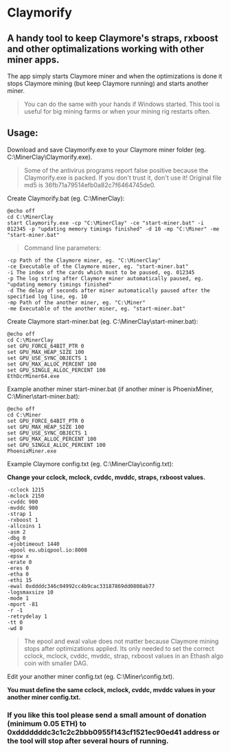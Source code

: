 # Claymorify

## A handy tool to keep Claymore's straps, rxboost and other optimalizations working with other miner apps.

The app simply starts Claymore miner and when the optimizations is done it stops Claymore mining (but keep Claymore running) and starts another miner.

> You can do the same with your hands if Windows started. This tool is useful for big mining farms or when your mining rig restarts often.

## Usage:
Download and save Claymorify.exe to your Claymore miner folder (eg. C:\MinerClay\Claymorify.exe).

> Some of the antivirus programs report false positive because the Claymorify.exe is packed.
> If you don't trust it, don't use it!
> Original file md5 is 36fb71a79514efb0a82c7f6464745de0.

Create Claymorify.bat (eg. C:\MinerClay):
```
@echo off
cd C:\MinerClay
start Claymorify.exe -cp "C:\MinerClay" -ce "start-miner.bat" -i 012345 -p "updating memory timings finished" -d 10 -mp "C:\Miner" -me "start-miner.bat"
```

> Command line parameters:
```
-cp Path of the Claymore miner, eg. "C:\MinerClay"
-ce Executable of the Claymore miner, eg. "start-miner.bat"
-i The index of the cards which must to be paused, eg. 012345
-p The log string after Claymore miner automatically paused, eg. "updating memory timings finished"
-d The delay of seconds after miner automatically paused after the specified log line, eg. 10
-mp Path of the another miner, eg. "C:\Miner"
-me Executable of the another miner, eg. "start-miner.bat"
```

Create Claymore start-miner.bat (eg. C:\MinerClay\start-miner.bat):
```
@echo off
cd C:\MinerClay
set GPU_FORCE_64BIT_PTR 0
set GPU_MAX_HEAP_SIZE 100
set GPU_USE_SYNC_OBJECTS 1
set GPU_MAX_ALLOC_PERCENT 100
set GPU_SINGLE_ALLOC_PERCENT 100
EthDcrMiner64.exe
```

Example another miner start-miner.bat (if another miner is PhoenixMiner, C:\Miner\start-miner.bat):
```
@echo off
cd C:\Miner
set GPU_FORCE_64BIT_PTR 0
set GPU_MAX_HEAP_SIZE 100
set GPU_USE_SYNC_OBJECTS 1
set GPU_MAX_ALLOC_PERCENT 100
set GPU_SINGLE_ALLOC_PERCENT 100
PhoenixMiner.exe
```

Example Claymore config.txt (eg. C:\MinerClay\config.txt):

**Change your cclock, mclock, cvddc, mvddc, straps, rxboost values.**
```
-cclock 1215
-mclock 2150
-cvddc 900
-mvddc 900
-strap 1
-rxboost 1
-allcoins 1
-asm 2
-dbg 0
-ejobtimeout 1440
-epool eu.ubiqpool.io:8008
-epsw x
-erate 0
-eres 0
-etha 0
-ethi 15
-ewal 0xddddc346c04992cc4b9cac33187869dd0808ab77
-logsmaxsize 10
-mode 1
-mport -81
-r -1
-retrydelay 1
-tt 0
-wd 0
```
> The epool and ewal value does not matter because Claymore mining stops after optimizations applied. Its only needed to set the correct cclock, mclock, cvddc, mvddc, strap, rxboost values in an Ethash algo coin with smaller DAG.

Edit your another miner config.txt (eg. C:\Miner\config.txt).

**You must define the same cclock, mclock, cvddc, mvddc values in your another miner config.txt.**

### If you like this tool please send a small amount of donation (minimum 0.05 ETH) to 0xdddddddc3c1c2c2bbb0955f143cf1521ec90ed41 address or the tool will stop after several hours of running.
